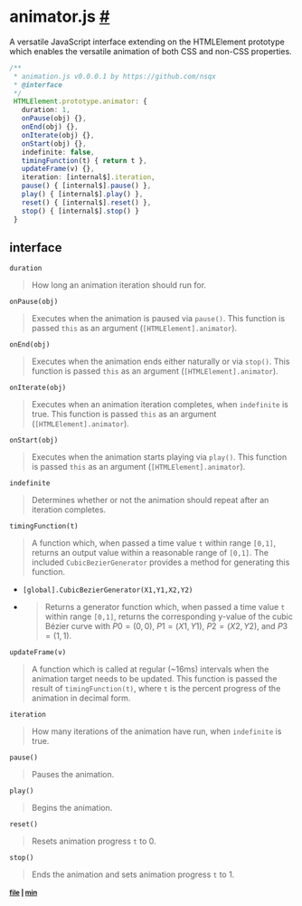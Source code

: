 # animator.js [#](#)
A versatile JavaScript interface extending on the HTMLElement prototype which enables the versatile animation of both CSS and non-CSS properties.

```typescript
/**
 * animation.js v0.0.0.1 by https://github.com/nsqx
 * @interface
 */
 HTMLElement.prototype.animator: {
   duration: 1,
   onPause(obj) {},
   onEnd(obj) {},
   onIterate(obj) {},
   onStart(obj) {},
   indefinite: false,
   timingFunction(t) { return t },
   updateFrame(v) {},
   iteration: [internal$].iteration,
   pause() { [internal$].pause() },
   play() { [internal$].play() },
   reset() { [internal$].reset() },
   stop() { [internal$].stop() }
 }
```

## interface

`duration`
> How long an animation iteration should run for.

`onPause(obj)`
> Executes when the animation is paused via `pause()`. This function is passed `this` as an argument (`[HTMLElement].animator`).

`onEnd(obj)`
> Executes when the animation ends either naturally or via `stop()`. This function is passed `this` as an argument (`[HTMLElement].animator`).

`onIterate(obj)`
> Executes when an animation iteration completes, when `indefinite` is true. This function is passed `this` as an argument (`[HTMLElement].animator`).

`onStart(obj)`
> Executes when the animation starts playing via `play()`. This function is passed `this` as an argument (`[HTMLElement].animator`).

`indefinite`
> Determines whether or not the animation should repeat after an iteration completes.

`timingFunction(t)`
> A function which, when passed a time value `t` within range `[0,1]`, returns an output value within a reasonable range of `[0,1]`. The included `CubicBezierGenerator` provides a method for generating this function.
- `[global].CubicBezierGenerator(X1,Y1,X2,Y2)`
- > Returns a generator function which, when passed a time value `t` within range `[0,1]`, returns the corresponding y-value of the cubic Bézier curve with $P0=(0,0)$, $P1=(X1,Y1)$, $P2=(X2,Y2)$, and $P3=(1,1)$.

`updateFrame(v)`
> A function which is called at regular (~16ms) intervals when the animation target needs to be updated. This function is passed the result of `timingFunction(t)`, where `t` is the percent progress of the animation in decimal form.

`iteration`
> How many iterations of the animation have run, when `indefinite` is true.

`pause()`
> Pauses the animation.

`play()`
> Begins the animation.

`reset()`
> Resets animation progress `t` to 0.

`stop()`
> Ends the animation and sets animation progress `t` to 1.

<sub>
  
  #### [file](animator.js) | [min](animator.min.js)

</sub>
